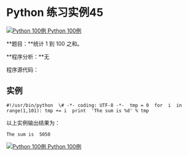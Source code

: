 Python 练习实例45
=============

 [![Python 100例](../images/up.gif) Python 100例](python-100-examples.html)

**题目：**统计 1 到 100 之和。

**程序分析：**无

程序源代码：

实例
--
```
#!/usr/bin/python  \# -*- coding: UTF-8 -*-  tmp = 0  for  i  in  range(1,101): tmp += i  print  'The sum is %d' % tmp
```
以上实例输出结果为：
```
The sum is  5050
```
 [![Python 100例](../images/up.gif) Python 100例](python-100-examples.html)